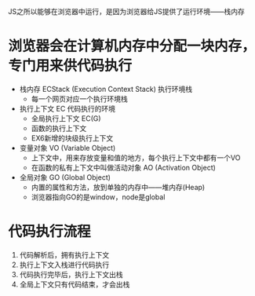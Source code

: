 JS之所以能够在浏览器中运行，是因为浏览器给JS提供了运行环境——栈内存
# 浏览器会在计算机内存中分配一块内存，专门用来供代码执行
- 栈内存 ECStack (Execution Context Stack) 执行环境栈
  - 每一个网页对应一个执行环境栈
- 执行上下文 EC 代码执行的环境
  - 全局执行上下文 EC(G)
  - 函数的执行上下文
  - EX6新增的块级执行上下文
- 变量对象 VO (Variable Object)
  - 上下文中，用来存放变量和值的地方，每个执行上下文中都有一个VO
  - 在函数的私有上下文中叫做活动对象 AO (Activation Object)
- 全局对象 GO (Global Object)
  - 内置的属性和方法，放到单独的内存中——堆内存(Heap)
  - 浏览器指向GO的是window，node是global

# 代码执行流程
1. 代码解析后，拥有执行上下文
2. 执行上下文入栈进行代码执行
3. 代码执行完毕后，执行上下文出栈
4. 全局上下文只有代码结束，才会出栈